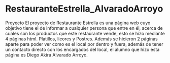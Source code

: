 # RestauranteEstrella_AlvaradoArroyo
Proyecto
El proyecto de Restaurante Estrella es una página web cuyo objetivo tiene el de informar a cualquier persona que entre en él, 
acerca de cuales son los productos que este restaurante vende, esto se hizo mediante 4 páginas html. Platillos, licores y Postres. 
Además se hicieron 2 páginas aparte para poder ver como es el local por dentro y fuera, además de tener un contacto directo con los encargados del local,
el alumno que hizo esta página es Diego Akira Alvarado Arroyo.
